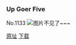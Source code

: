 ### Up Goer Five
No.1133
![图片不见了~~~](https://imgs.xkcd.com/comics/up_goer_five.png)

[原址](https://xkcd.com//1133) [下载](https://imgs.xkcd.com/comics/up_goer_five.png)

